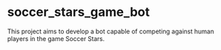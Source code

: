 # soccer_stars_game_bot
This project aims to develop a bot capable of competing against human players in the game Soccer Stars.

